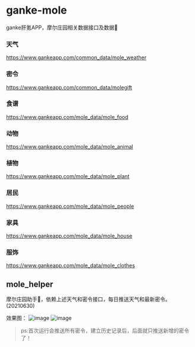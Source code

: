 # ganke-mole
ganke肝氪APP，摩尔庄园相关数据接口及数据👀


### 天气
https://www.gankeapp.com/common_data/mole_weather

### 密令
https://www.gankeapp.com/common_data/molegift

### 食谱
https://www.gankeapp.com/mole_data/mole_food

### 动物
https://www.gankeapp.com/mole_data/mole_animal

### 植物
https://www.gankeapp.com/mole_data/mole_plant

### 居民
https://www.gankeapp.com/mole_data/mole_people

### 家具
https://www.gankeapp.com/mole_data/mole_house

### 服饰
https://www.gankeapp.com/mole_data/mole_clothes


## mole_helper
摩尔庄园助手🤪，依赖上述天气和密令接口，每日推送天气和最新密令。(20210630)

效果图：
![image](https://github.com/lmj731/ganke-mole/blob/main/img/01.png)
![image](https://github.com/lmj731/ganke-mole/blob/main/img/02.png)
>ps:首次运行会推送所有密令，建立历史记录后，后面就只推送新增的密令了！
